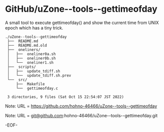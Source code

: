 # GitHub/uZone--tools--gettimeofday

A small tool to execute gettimeofday() and show the current time from UNIX epoch which has a tiny trick.

    ./uZone--tools--gettimeofday
     ├──  README.md
     ├──  README.md.old
     ├──  oneliners/
     │   ├──  oneliner0a.sh
     │   ├──  oneliner0b.sh
     │   └──  oneliner1.sh
     ├──  scripts/
     │   ├──  update_tdiff.sh
     │   └──  update_tdiff.sh.prev
     └──  src/
         ├──  Makefile
         └──  gettimeofday.c
     
     3 directories, 9 files (Sat Oct 15 22:54:07 JST 2022)


Note: URL = https://github.com/hohno-46466/uZone--tools--gettimeofday

Note: URL = git@github.com:hohno-46466/uZone--tools--gettimeofday.git

-EOF-

